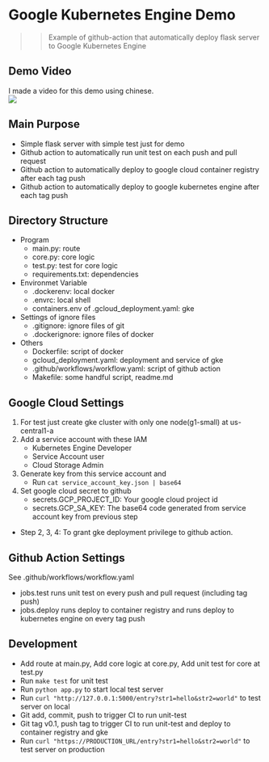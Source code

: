 # Google Kubernetes Engine Demo
>> Example of github-action that automatically deploy flask server to Google Kubernetes Engine

## Demo Video
I made a video for this demo using chinese.  
[![](https://img.youtube.com/vi/sJksCtIBejE/0.jpg)](https://www.youtube.com/watch?v=sJksCtIBejE "")

## Main Purpose
* Simple flask server with simple test just for demo
* Github action to automatically run unit test on each push and pull request
* Github action to automatically deploy to google cloud container registry after each tag push
* Github action to automatically deploy to google kubernetes engine after each tag push

## Directory Structure
* Program
    + main.py: route
    + core.py: core logic
    + test.py: test for core logic
    + requirements.txt: dependencies
* Environmet Variable
    + .dockerenv: local docker
    + .envrc: local shell
    + containers.env of .gcloud_deployment.yaml: gke
* Settings of ignore files
    + .gitignore: ignore files of git
    + .dockerignore: ignore files of docker
* Others
    + Dockerfile: script of docker
    + gcloud_deployment.yaml: deployment and service of gke
    + .github/workflows/workflow.yaml: script of github action
    + Makefile: some handful script, readme.md

## Google Cloud Settings
1. For test just create gke cluster with only one node(g1-small) at us-central1-a
2. Add a service account with these IAM
    + Kubernetes Engine Developer
    + Service Account user
    + Cloud Storage Admin
3. Generate key from this service account and
    + Run `cat service_account_key.json | base64`
4. Set google cloud secret to github
    + secrets.GCP_PROJECT_ID: Your google cloud project id
    + secrets.GCP_SA_KEY: The base64 code generated from service account key from previous step
* Step 2, 3, 4: To grant gke deployment privilege to github action.

## Github Action Settings
See .github/workflows/workflow.yaml
* jobs.test runs unit test on every push and pull request (including tag push)
* jobs.deploy runs deploy to container registry and runs deploy to kubernetes engine on every tag push

## Development
* Add route at main.py, Add core logic at core.py, Add unit test for core at test.py
* Run `make test` for unit test
* Run `python app.py` to start local test server
* Run `curl "http://127.0.0.1:5000/entry?str1=hello&str2=world"` to test server on local 
* Git add, commit, push to trigger CI to run unit-test
* Git tag v0.1, push tag to trigger CI to run unit-test and deploy to container registry and gke
* Run `curl "https://PRODUCTION_URL/entry?str1=hello&str2=world"` to test server on production
